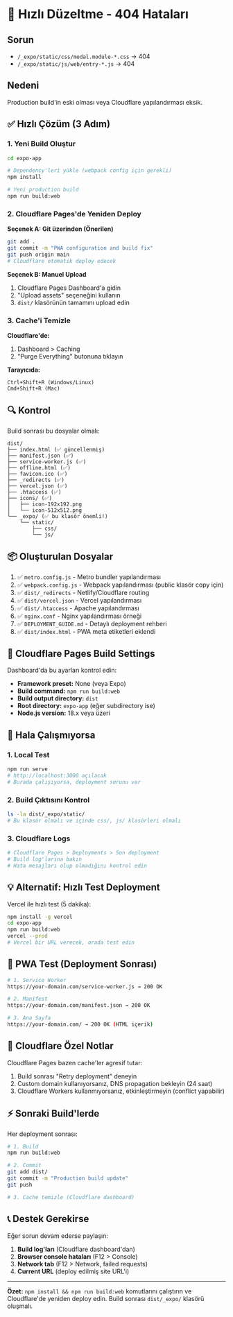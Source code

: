 # 🚨 Hızlı Düzeltme - 404 Hataları

## Sorun
- `/_expo/static/css/modal.module-*.css` → 404
- `/_expo/static/js/web/entry-*.js` → 404

## Nedeni
Production build'in eski olması veya Cloudflare yapılandırması eksik.

## ✅ Hızlı Çözüm (3 Adım)

### 1. Yeni Build Oluştur

```bash
cd expo-app

# Dependency'leri yükle (webpack config için gerekli)
npm install

# Yeni production build
npm run build:web
```

### 2. Cloudflare Pages'de Yeniden Deploy

**Seçenek A: Git üzerinden (Önerilen)**
```bash
git add .
git commit -m "PWA configuration and build fix"
git push origin main
# Cloudflare otomatik deploy edecek
```

**Seçenek B: Manuel Upload**
1. Cloudflare Pages Dashboard'a gidin
2. "Upload assets" seçeneğini kullanın
3. `dist/` klasörünün tamamını upload edin

### 3. Cache'i Temizle

**Cloudflare'de:**
1. Dashboard > Caching
2. "Purge Everything" butonuna tıklayın

**Tarayıcıda:**
```
Ctrl+Shift+R (Windows/Linux)
Cmd+Shift+R (Mac)
```

## 🔍 Kontrol

Build sonrası bu dosyalar olmalı:

```
dist/
├── index.html (✅ güncellenmiş)
├── manifest.json (✅)
├── service-worker.js (✅)
├── offline.html (✅)
├── favicon.ico (✅)
├── _redirects (✅)
├── vercel.json (✅)
├── .htaccess (✅)
├── icons/ (✅)
│   ├── icon-192x192.png
│   └── icon-512x512.png
└── _expo/ (✅ bu klasör önemli!)
    └── static/
        ├── css/
        └── js/
```

## 📦 Oluşturulan Dosyalar

1. ✅ `metro.config.js` - Metro bundler yapılandırması
2. ✅ `webpack.config.js` - Webpack yapılandırması (public klasör copy için)
3. ✅ `dist/_redirects` - Netlify/Cloudflare routing
4. ✅ `dist/vercel.json` - Vercel yapılandırması
5. ✅ `dist/.htaccess` - Apache yapılandırması
6. ✅ `nginx.conf` - Nginx yapılandırması örneği
7. ✅ `DEPLOYMENT_GUIDE.md` - Detaylı deployment rehberi
8. ✅ `dist/index.html` - PWA meta etiketleri eklendi

## 🎯 Cloudflare Pages Build Settings

Dashboard'da bu ayarları kontrol edin:

- **Framework preset:** None (veya Expo)
- **Build command:** `npm run build:web`
- **Build output directory:** `dist`
- **Root directory:** `expo-app` (eğer subdirectory ise)
- **Node.js version:** 18.x veya üzeri

## 🐛 Hala Çalışmıyorsa

### 1. Local Test
```bash
npm run serve
# http://localhost:3000 açılacak
# Burada çalışıyorsa, deployment sorunu var
```

### 2. Build Çıktısını Kontrol
```bash
ls -la dist/_expo/static/
# Bu klasör olmalı ve içinde css/, js/ klasörleri olmalı
```

### 3. Cloudflare Logs
```bash
# Cloudflare Pages > Deployments > Son deployment
# Build log'larına bakın
# Hata mesajları olup olmadığını kontrol edin
```

## 💡 Alternatif: Hızlı Test Deployment

Vercel ile hızlı test (5 dakika):

```bash
npm install -g vercel
cd expo-app
npm run build:web
vercel --prod
# Vercel bir URL verecek, orada test edin
```

## 📱 PWA Test (Deployment Sonrası)

```bash
# 1. Service Worker
https://your-domain.com/service-worker.js → 200 OK

# 2. Manifest
https://your-domain.com/manifest.json → 200 OK

# 3. Ana Sayfa
https://your-domain.com/ → 200 OK (HTML içerik)
```

## 🔄 Cloudflare Özel Notlar

Cloudflare Pages bazen cache'ler agresif tutar:

1. Build sonrası "Retry deployment" deneyin
2. Custom domain kullanıyorsanız, DNS propagation bekleyin (24 saat)
3. Cloudflare Workers kullanmıyorsanız, etkinleştirmeyin (conflict yapabilir)

## ⚡ Sonraki Build'lerde

Her deployment sonrası:

```bash
# 1. Build
npm run build:web

# 2. Commit
git add dist/
git commit -m "Production build update"
git push

# 3. Cache temizle (Cloudflare dashboard)
```

## 📞 Destek Gerekirse

Eğer sorun devam ederse paylaşın:

1. **Build log'ları** (Cloudflare dashboard'dan)
2. **Browser console hataları** (F12 > Console)
3. **Network tab** (F12 > Network, failed requests)
4. **Current URL** (deploy edilmiş site URL'i)

---

**Özet:** `npm install && npm run build:web` komutlarını çalıştırın ve Cloudflare'de yeniden deploy edin. Build sonrası `dist/_expo/` klasörü oluşmalı.
